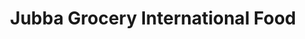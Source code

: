 ---
title: "Jubba Grocery International Food"
url: /amarillo/jubba-grocery-international-food/
shop: convenience
---